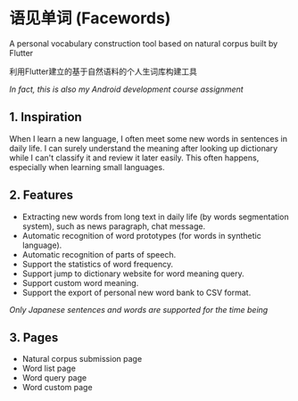 # 语见单词 (Facewords)

A personal vocabulary construction tool based on natural corpus built by Flutter

利用Flutter建立的基于自然语料的个人生词库构建工具

*In fact, this is also my Android development course assignment*

## 1. Inspiration

When I learn a new language, I often meet some new words in sentences in daily life. I can surely understand the meaning after looking up dictionary while I can't classify it and review it later easily. This often happens, especially when learning small languages.

## 2. Features

- Extracting new words from long text in daily life (by words segmentation system), such as news paragraph, chat message.
- Automatic recognition of word prototypes (for words in synthetic language).
- Automatic recognition of parts of speech.
- Support the statistics of word frequency.
- Support jump to dictionary website for word meaning query.
- Support custom word meaning.
- Support the export of personal new word bank to CSV format.

*Only Japanese sentences and words are supported for the time being*

## 3. Pages

- Natural corpus submission page
- Word list page
- Word query page
- Word custom page
